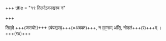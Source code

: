 +++
title = "१९ तिलदेऽवपद्यस्व न"

+++

तिल॒दे +++(जरायो!)+++ ऽव॑पद्यस्व॒+++(=अवपत)+++, न मा॒ꣳ॒सम् अ॑सि॒, नोदल॑+++(र)+++म् ।+++(र४)+++  
